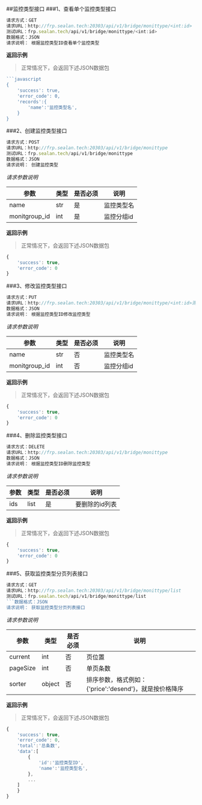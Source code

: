 ##监控类型接口
###1、查看单个监控类型接口
```javascript
请求方式：GET
请求URL：http://frp.sealan.tech:20303/api/v1/bridge/monittype/<int:id>
测试URL：frp.sealan.tech/api/v1/bridge/monittype/<int:id>
数据格式：JSON
请求说明： 根据监控类型ID查看单个监控类型
```
**返回示例**
> 正常情况下，会返回下述JSON数据包
```javascript
```javascript
{
	'success': true,
	'error_code': 0,
	'records':{
		'name':'监控类型名',
	}
}
```
###2、创建监控类型接口
```javascript
请求方式：POST
请求URL：http://frp.sealan.tech:20303/api/v1/bridge/monittype
测试URL：frp.sealan.tech/api/v1/bridge/monittype
数据格式：JSON
请求说明： 创建监控类型
```
*请求参数说明*

| 参数  | 类型   | 是否必须 | 说明        |
| ----- | ------ | -------- | ----------- |
|name|str|是|监控类型名|
|monitgroup_id|int|是|监控分组id|

**返回示例**
> 正常情况下，会返回下述JSON数据包
```javascript
{
	'success': true,
	'error_code': 0
}
```
###3、修改监控类型接口
```javascript
请求方式：PUT
请求URL：http://frp.sealan.tech:20303/api/v1/bridge/monittype/<int:id>测试URL：frp.sealan.tech/api/v1/bridge/monittype/<int:id>
数据格式：JSON
请求说明： 根据监控类型ID修改监控类型
```
*请求参数说明*

| 参数  | 类型   | 是否必须 | 说明        |
| ----- | ------ | -------- | ----------- |
|name|str|否|监控类型名|
|monitgroup_id|int|否|监控分组id|

**返回示例**
> 正常情况下，会返回下述JSON数据包
```javascript
{
	'success': true,
	'error_code': 0
}
```
###4、删除监控类型接口
```javascript
请求方式：DELETE
请求URL：http://frp.sealan.tech:20303/api/v1/bridge/monittype
数据格式：JSON
请求说明： 根据监控类型ID删除监控类型
```
*请求参数说明*

| 参数  | 类型   | 是否必须 | 说明        |
| ----- | ------ | -------- | ----------- |
|ids|list|是|要删除的id列表|
**返回示例**
> 正常情况下，会返回下述JSON数据包
```javascript
{
	'success': true,
	'error_code': 0
}
```
###5、获取监控类型分页列表接口
```javascript
请求方式：GET
请求URL：http://frp.sealan.tech:20303/api/v1/bridge/monittype/list
测试URL：frp.sealan.tech/api/v1/bridge/monittype/list
```数据格式：JSON
请求说明： 获取监控类型分页列表接口
```
*请求参数说明*

| 参数  | 类型   | 是否必须 | 说明        |
| ----- | ------ | -------- | ----------- |
|current|int|否|页位置|
|pageSize|int|否|单页条数|
|sorter|object|否|排序参数，格式例如：{'price':'desend'}，就是按价格降序|

**返回示例**
> 正常情况下，会返回下述JSON数据包
```javascript
{
	'success': true,
	'error_code': 0,
	'total':'总条数',
	'data':[
		{
			'id':'监控类型ID',
			'name':'监控类型名',
		},
		...
	]
	}
}
```
